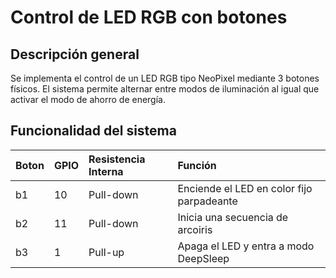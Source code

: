 # Control de LED RGB con botones 

## Descripción general
Se implementa el control de un LED RGB tipo NeoPixel mediante 3 botones físicos. El sistema permite alternar entre modos de iluminación al igual que activar el modo de ahorro de energía.
## Funcionalidad del sistema 

| Boton | GPIO | Resistencia Interna | Función |
|:----|:---------|:-------------|:--------------------------|
| b1 | 10 | Pull-down | Enciende el LED en color fijo parpadeante |
b2|11|Pull-down|Inicia una secuencia de arcoiris|
b3|1|Pull-up|Apaga el LED y entra a modo DeepSleep|


